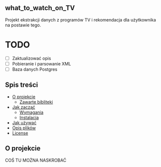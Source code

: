 ## what_to_watch_on_TV
Projekt ekstrakcji danych z programów TV i rekomendacja dla użytkownika na postawie tego. 

# TODO
- [ ] Zaktualizować opis
- [ ] Pobieranie i parsowanie XML
- [ ] Baza danych Postgres

<!-- TABLE OF CONTENTS -->
## Spis treści

* [O projekcie](#about-the-project)
  * [Zawarte bibliteki](#built-with)
* [Jak zacząć](#getting-started)
  * [Wymagania](#prerequisites)
  * [Instalacja](#installation)
* [Jak używać](#usage)
* [Opis plików](#roadmap)
* [License](#license)


<!-- ABOUT THE PROJECT -->
## O projekcie


COŚ TU MOŻNA NASKROBAĆ
